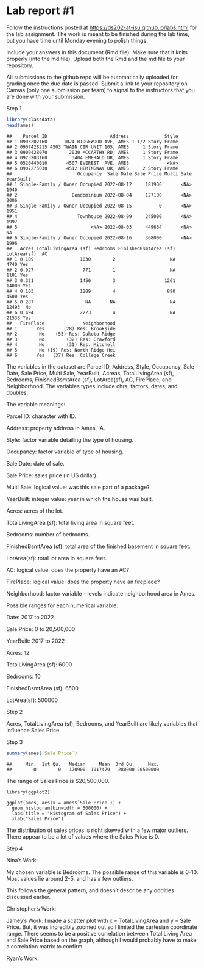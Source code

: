 
<!-- README.md is generated from README.Rmd. Please edit the README.Rmd file -->

# Lab report \#1

Follow the instructions posted at
<https://ds202-at-isu.github.io/labs.html> for the lab assignment. The
work is meant to be finished during the lab time, but you have time
until Monday evening to polish things.

Include your answers in this document (Rmd file). Make sure that it
knits properly (into the md file). Upload both the Rmd and the md file
to your repository.

All submissions to the github repo will be automatically uploaded for
grading once the due date is passed. Submit a link to your repository on
Canvas (only one submission per team) to signal to the instructors that
you are done with your submission.

Step 1

``` r
library(classdata)
head(ames)
```

    ##    Parcel ID                       Address             Style
    ## 1 0903202160      1024 RIDGEWOOD AVE, AMES 1 1/2 Story Frame
    ## 2 0907428215 4503 TWAIN CIR UNIT 105, AMES     1 Story Frame
    ## 3 0909428070        2030 MCCARTHY RD, AMES     1 Story Frame
    ## 4 0923203160         3404 EMERALD DR, AMES     1 Story Frame
    ## 5 0520440010       4507 EVEREST  AVE, AMES              <NA>
    ## 6 0907275030       4512 HEMINGWAY DR, AMES     2 Story Frame
    ##                        Occupancy  Sale Date Sale Price Multi Sale YearBuilt
    ## 1 Single-Family / Owner Occupied 2022-08-12     181900       <NA>      1940
    ## 2                    Condominium 2022-08-04     127100       <NA>      2006
    ## 3 Single-Family / Owner Occupied 2022-08-15          0       <NA>      1951
    ## 4                      Townhouse 2022-08-09     245000       <NA>      1997
    ## 5                           <NA> 2022-08-03     449664       <NA>        NA
    ## 6 Single-Family / Owner Occupied 2022-08-16     368000       <NA>      1996
    ##   Acres TotalLivingArea (sf) Bedrooms FinishedBsmtArea (sf) LotArea(sf)  AC
    ## 1 0.109                 1030        2                    NA        4740 Yes
    ## 2 0.027                  771        1                    NA        1181 Yes
    ## 3 0.321                 1456        3                  1261       14000 Yes
    ## 4 0.103                 1289        4                   890        4500 Yes
    ## 5 0.287                   NA       NA                    NA       12493  No
    ## 6 0.494                 2223        4                    NA       21533 Yes
    ##   FirePlace              Neighborhood
    ## 1       Yes       (28) Res: Brookside
    ## 2        No    (55) Res: Dakota Ridge
    ## 3        No        (32) Res: Crawford
    ## 4        No        (31) Res: Mitchell
    ## 5        No (19) Res: North Ridge Hei
    ## 6       Yes   (37) Res: College Creek

The variables in the dataset are Parcel ID, Address, Style, Occupancy,
Sale Date, Sale Price, Multi Sale, YearBuilt, Acreas, TotalLivingArea
(sf), Bedrooms, FinishedBsmtArea (sf), LotArea(sf), AC, FirePlace, and
Neighborhood. The variables types include chrs, factors, dates, and
doubles.

The variable meanings:

Parcel ID: character with ID.

Address: property address in Ames, IA.

Style: factor variable detailing the type of housing.

Occupancy: factor variable of type of housing.

Sale Date: date of sale.

Sale Price: sales price (in US dollar).

Multi Sale: logical value: was this sale part of a package?

YearBuilt: integer value: year in which the house was built.

Acres: acres of the lot.

TotalLivingArea (sf): total living area in square feet.

Bedrooms: number of bedrooms.

FinishedBsmtArea (sf): total area of the finished basement in square
feet.

LotArea(sf): total lot area in square feet.

AC: logical value: does the property have an AC?

FirePlace: logical value: does the property have an fireplace?

Neighborhood: factor variable - levels indicate neighborhood area in
Ames.

Possible ranges for each numerical variable:

Date: 2017 to 2022

Sale Price: 0 to 20,500,000

YearBuilt: 2017 to 2022

Acres: 12

TotalLivingArea (sf): 6000

Bedrooms: 10

FinishedBsmtArea (sf): 6500

LotArea(sf): 500000

Step 2

Acres, TotalLivingArea (sf), Bedrooms, and YearBuilt are likely
variables that influence Sales Price.

Step 3

``` r
summary(ames$`Sale Price`)
```

    ##     Min.  1st Qu.   Median     Mean  3rd Qu.     Max. 
    ##        0        0   170900  1017479   280000 20500000

The range of Sales Price is \$20,500,000.

``` r1
library(ggplot2)

ggplot(ames, aes(x = ames$`Sale Price`)) + 
  geom_histogram(binwidth = 500000) + 
  labs(title = "Histogram of Sales Price") +
  xlab("Sales Price")
```

The distribution of sales prices is right skewed with a few major
outliers. There appear to be a lot of values where the Sales Price is 0.

Step 4

Nina’s Work:

My chosen variable is Bedrooms. The possible range of this variable is
0-10. Most values lie around 2-5, and has a few outliers.

This follows the general pattern, and doesn’t describe any oddities
discussed earlier.

Christopher’s Work:

Jamey’s Work: I made a scatter plot with x = TotalLivingArea and y =
Sale Price. But, it was incredibly zoomed out so I limited the cartesian
coordinate range. There seems to be a positive correlation between Total
Living Area and Sale Price based on the graph, although I would probably
have to make a correlation matrix to confirm.

Ryan’s Work:
